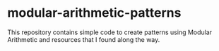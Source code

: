 # modular-arithmetic-patterns
This repository contains simple code to create patterns using Modular Arithmetic and resources that I found along the way.
